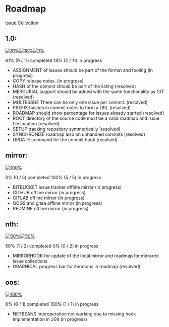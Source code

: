 # Roadmap

[Issue Collection](issues)

## 1.0:

[![81%](https://dummyimage.com/567x30/000000/FFFFFF.png&text=81%25)]()[![18%](https://dummyimage.com/126x30/606060/FFFFFF.png&text=18%25)]()[![1%](https://dummyimage.com/7x30/eeeeee/808080.png&text=1%25)]()

81% (9 / 11) completed 
18% (2 / 11) in progress

* ASSIGNMENT of issues should be part of the format and tooling (in progress)
* COPY release notes. (in progress)
* HASH of the commit should be part of the listing (resolved)
* MERCURIAL support should be added with the same functionality as GIT (resolved)
* MULTIISSUE There can be only one issue per commit. (resolved)
* PREFIX hashes in commit notes to form a URL (resolved)
* ROADMAP should show percentage for issues already started (resolved)
* ROOT directory of the source code must be a valid roadmap and issue file location (resolved)
* SETUP tracking repository symmetrically (resolved)
* SYNCHRONIZE roadmap also on unhandled commits (resolved)
* UPDATE command for the commit hook (resolved)

## mirror:

[![100%](https://dummyimage.com/700x30/606060/FFFFFF.png&text=100%25)]()

0% (0 / 5) completed 
100% (5 / 5) in progress

* BITBUCKET issue tracker offline mirror (in progress)
* GITHUB offline mirror (in progress)
* GITLAB offline mirror (in progress)
* GOGS and gitea offline mirror (in progress)
* REDMINE offline mirror (in progress)

## nth:

[![50%](https://dummyimage.com/350x30/000000/FFFFFF.png&text=50%25)]()[![50%](https://dummyimage.com/350x30/eeeeee/808080.png&text=50%25)]()

50% (1 / 2) completed 
0% (0 / 2) in progress

* MIRRORHOOK for update of the local mirror and roadmap for mirrored issue collections
* GRAPHICAL progress bar for iterations in roadmap (resolved)

## oos:

[![100%](https://dummyimage.com/700x30/606060/FFFFFF.png&text=100%25)]()

0% (0 / 1) completed 
100% (1 / 1) in progress

* NETBEANS interoperation not working due to missing hook implementation in JGit (in progress)

